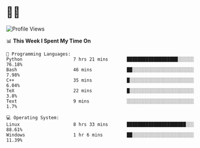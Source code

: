 # 👨‍💻
<!--START_SECTION:waka-->
![Profile Views](http://img.shields.io/badge/Profile%20Views-0-blue)

📊 **This Week I Spent My Time On** 

```text
💬 Programming Languages: 
Python                   7 hrs 21 mins       ███████████████████░░░░░░   76.18% 
Bash                     46 mins             ██░░░░░░░░░░░░░░░░░░░░░░░   7.98% 
C++                      35 mins             █░░░░░░░░░░░░░░░░░░░░░░░░   6.04% 
TeX                      22 mins             █░░░░░░░░░░░░░░░░░░░░░░░░   3.8% 
Text                     9 mins              ░░░░░░░░░░░░░░░░░░░░░░░░░   1.7%

💻 Operating System: 
Linux                    8 hrs 33 mins       ██████████████████████░░░   88.61% 
Windows                  1 hr 6 mins         ██░░░░░░░░░░░░░░░░░░░░░░░   11.39%

```


<!--END_SECTION:waka-->
